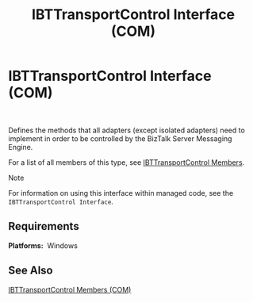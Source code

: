 ﻿---
title: IBTTransportControl Interface (COM)
TOCTitle: IBTTransportControl Interface (COM)
ms:assetid: 20bb526b-4c86-401a-8cb8-e2dd1b312677
ms:mtpsurl: https://msdn.microsoft.com/library/Aa559152(v=BTS.80)
ms:contentKeyID: 51526745
ms.date: 08/30/2017
mtps_version: v=BTS.80
---

# IBTTransportControl Interface (COM)

 

Defines the methods that all adapters (except isolated adapters) need to implement in order to be controlled by the BizTalk Server Messaging Engine.

For a list of all members of this type, see [IBTTransportControl Members](ibttransportcontrol-members-com.md).


> [!NOTE]
> <P>For information on using this interface within managed code, see the <CODE>IBTTransportControl Interface</CODE>.</P>



## Requirements

**Platforms:**  Windows

## See Also

[IBTTransportControl Members (COM)](ibttransportcontrol-members-com.md)

